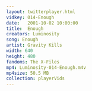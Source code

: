 ```yaml
---
layout: twitterplayer.html
vidkey: 014-Enough
date:   2001-10-02 10:00:00
title:  Enough
creators: Luminosity
song: Enough
artist: Gravity Kills
width: 640
height: 480
fandoms: The X-Files
mp4: Luminosity-014-Enough.m4v
mp4size: 50.5 MB
collection: playerVids
---
```


  <div>
  
  </div>
  